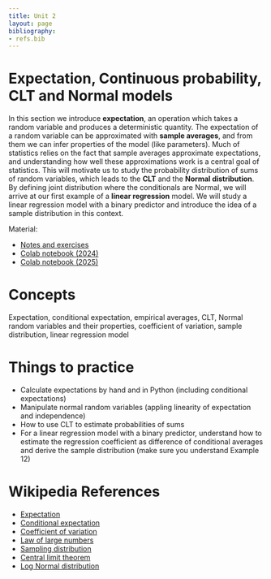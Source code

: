```yaml
---
title: Unit 2
layout: page
bibliography:
- refs.bib
---
```


# Expectation, Continuous probability, CLT and Normal models

In this section we introduce **expectation**, an operation which takes a random variable and produces a deterministic quantity. The expectation of a random variable can be approximated with **sample averages**, and from them we can infer properties of the model (like parameters). Much of statistics relies on the fact that sample averages approximate expectations, and understanding how well these approximations work is a central goal of statistics. This will motivate us to study the probability distribution of sums of random variables, which leads to the **CLT** and the **Normal distribution**.  By defining joint distribution where the conditionals are Normal, we will arrive at our first example of a **linear regression** model. We will study a linear regression model with a binary predictor and introduce the idea of a sample distribution in this context. 


Material: 
- [Notes and exercises](/public/latex_notes/unit2/unit2.pdf)
- [Colab notebook (2024)](https://colab.research.google.com/drive/1k3oTeSMmCrrNZ2z4P3EDGyzZONJAl1ZI?usp=sharing)
- [Colab notebook (2025)](https://colab.research.google.com/drive/1JMI1T8a2nk06Q3L6ZFpkYZGV4GIzk7dG?usp=sharing)

# Concepts

Expectation, conditional expectation, empirical averages, CLT, Normal random variables and their properties, coefficient of variation, sample distribution, linear regression model

# Things to practice

- Calculate expectations by hand and in Python (including conditional expectations)
- Manipulate normal random variables  (appling linearity of expectation and independence)
- How to use CLT to estimate probabilities of sums
- For a linear regression model with a binary predictor, understand how to estimate the regression coefficient as difference of conditional averages and derive the sample distribution (make sure you understand Example 12)
  

# Wikipedia References

- [Expectation](https://en.wikipedia.org/wiki/Expected_value)
- [Conditional expectation](https://en.wikipedia.org/wiki/Conditional_expectation)
- [Coefficient of variation](https://en.wikipedia.org/wiki/Coefficient_of_variation)
- [Law of large numbers](https://en.wikipedia.org/wiki/Law_of_large_numbers)
- [Sampling distribution](https://en.wikipedia.org/wiki/Sampling_distribution)
- [Central limit theorem](https://en.wikipedia.org/wiki/Central_limit_theorem)
- [Log Normal distribution](https://en.wikipedia.org/wiki/Log-normal_distribution)
